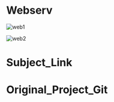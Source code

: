 # Webserv
![web1](https://github.com/WEJOJO/Web/assets/46590247/fce6a5de-70f3-4878-b0e6-05395c7c36ef)

![web2](https://github.com/WEJOJO/Web/assets/46590247/25dc8d2f-f37d-4e4f-92bf-55da1eeec823)

# Subject_Link
# Original_Project_Git

